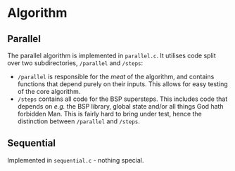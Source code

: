 # Algorithm

## Parallel

The parallel algorithm is implemented in `parallel.c`. It utilises code split
over two subdirectories, `/parallel` and `/steps`:

* `/parallel` is responsible for the _meat_ of the algorithm, and contains 
  functions that depend purely on their inputs. This allows for easy testing of
  the core algorithm.
* `/steps` contains all code for the BSP supersteps. This includes code that
  depends on _e.g._ the BSP library, global state and/or all things God hath
  forbidden Man. This is fairly hard to bring under test, hence the distinction
  between `/parallel` and `/steps`.

## Sequential

Implemented in `sequential.c` - nothing special.